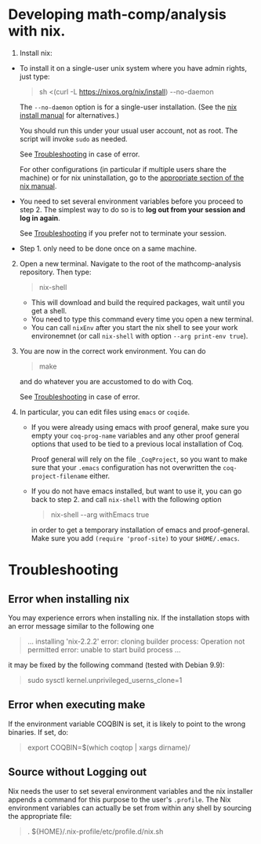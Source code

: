 # Developing math-comp/analysis with nix.

1. Install nix:
  - To install it on a single-user unix system where you have admin
    rights, just type:
    > sh <(curl -L https://nixos.org/nix/install) --no-daemon

    The `--no-daemon` option is for a single-user installation.
    (See the [nix install manual](https://nixos.org/download.html#nix-install-linux) for alternatives.)

    You should run this under your usual user account, not as
    root. The script will invoke `sudo` as needed.

    See [Troubleshooting](#error-when-installing-nix) in case of error.

    For other configurations (in particular if multiple users share
    the machine) or for nix uninstallation, go to the
    [appropriate section of the nix manual](https://nixos.org/nix/manual/#ch-installing-binary).

  - You need to set several environment variables before you proceed to step 2.
    The simplest way to do so is to **log out from your session and log in again**.

    See [Troubleshooting](#source-without-logging-out) if you prefer
    not to terminate your session.

  - Step 1. only need to be done once on a same machine.

2. Open a new terminal. Navigate to the root of the mathcomp-analysis repository. Then type:
   > nix-shell

   - This will download and build the required packages, wait until
     you get a shell.
   - You need to type this command every time you open a new terminal.
   - You can call `nixEnv` after you start the nix shell to see your
     work environemnet (or call `nix-shell` with option `--arg
     print-env true`).

3. You are now in the correct work environment. You can do
   > make

   and do whatever you are accustomed to do with Coq.

   See [Troubleshooting](#error-when-executing-make) in case of error.

4. In particular, you can edit files using `emacs` or `coqide`.

   - If you were already using emacs with proof general, make sure you
     empty your `coq-prog-name` variables and any other proof general
     options that used to be tied to a previous local installation of
     Coq.

     Proof general will rely on the file `_CoqProject`, so you want to
     make sure that your `.emacs` configuration has not overwritten
     the `coq-project-filename` either.

   - If you do not have emacs installed, but want to use it, you can
     go back to step 2. and call `nix-shell` with the following option
     > nix-shell --arg withEmacs true

     in order to get a temporary installation of emacs and
     proof-general.  Make sure you add `(require 'proof-site)` to your
     `$HOME/.emacs`.

# Troubleshooting

## Error when installing nix

You may experience errors when installing nix.  If the installation
stops with an error message similar to the following one

> ...
> installing 'nix-2.2.2'
> error: cloning builder process: Operation not permitted
> error: unable to start build process
> ...

it may be fixed by the following command (tested with Debian 9.9):

> sudo sysctl kernel.unprivileged_userns_clone=1

## Error when executing make

If the environment variable COQBIN is set, it is likely to point
to the wrong binaries. If set, do:

> export COQBIN=$(which coqtop | xargs dirname)/

## Source without Logging out

Nix needs the user to set several environment variables and
the nix installer appends a command for this purpose to the user's `.profile`.
The Nix environment variables can actually be set from within any
shell by sourcing the appropriate file:

> . ${HOME}/.nix-profile/etc/profile.d/nix.sh
